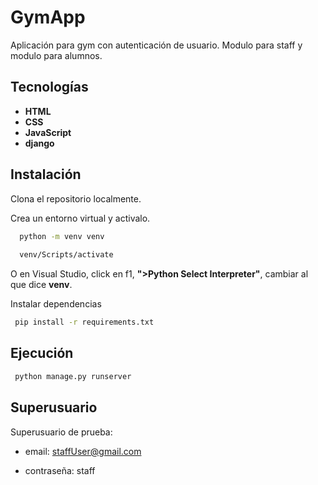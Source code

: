 # GymApp

Aplicación para gym con autenticación de usuario. Modulo para staff y modulo para alumnos.

## Tecnologías

- **HTML**
- **CSS** 
- **JavaScript** 
- **django**

## Instalación

Clona el repositorio localmente.

Crea un entorno virtual y activalo.

```bash
  python -m venv venv
 
  venv/Scripts/activate
```

O en Visual Studio, click en f1, **">Python Select Interpreter"**, cambiar al que dice **venv**.

Instalar dependencias

```bash
 pip install -r requirements.txt
```

## Ejecución

```bash
 python manage.py runserver
```

## Superusuario
Superusuario de prueba:

- email: staffUser@gmail.com

- contraseña: staff
  
  

